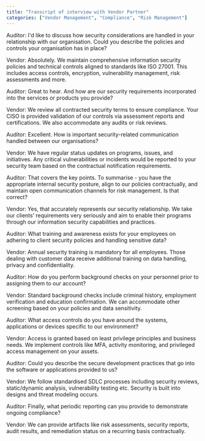 ```yaml
---
title: "Transcript of interview with Vendor Partner"
categories: ["Vendor Management", "Compliance", "Risk Management"]
---
```


Auditor: I'd like to discuss how security considerations are handled in your
relationship with our organisation. Could you describe the policies and controls
your organisation has in place?

Vendor: Absolutely. We maintain comprehensive information security policies and
technical controls aligned to standards like ISO 27001. This includes access
controls, encryption, vulnerability management, risk assessments and more.

Auditor: Great to hear. And how are our security requirements incorporated into
the services or products you provide?

Vendor: We review all contracted security terms to ensure compliance. Your CISO
is provided validation of our controls via assessment reports and
certifications. We also accommodate any audits or risk reviews.

Auditor: Excellent. How is important security-related communication handled
between our organisations?

Vendor: We have regular status updates on programs, issues, and initiatives. Any
critical vulnerabilities or incidents would be reported to your security team
based on the contractual notification requirements.

Auditor: That covers the key points. To summarise - you have the appropriate
internal security posture, align to our policies contractually, and maintain
open communication channels for risk management. Is that correct?

Vendor: Yes, that accurately represents our security relationship. We take our
clients’ requirements very seriously and aim to enable their programs through
our information security capabilities and practices.

Auditor: What training and awareness exists for your employees on adhering to
client security policies and handling sensitive data?

Vendor: Annual security training is mandatory for all employees. Those dealing
with customer data receive additional training on data handling, privacy and
confidentiality.

Auditor: How do you perform background checks on your personnel prior to
assigning them to our account?

Vendor: Standard background checks include criminal history, employment
verification and education confirmation. We can accommodate other screening
based on your policies and data sensitivity.

Auditor: What access controls do you have around the systems, applications or
devices specific to our environment?

Vendor: Access is granted based on least privilege principles and business
needs. We implement controls like MFA, activity monitoring, and privileged
access management on your assets.

Auditor: Could you describe the secure development practices that go into the
software or applications provided to us?

Vendor: We follow standardised SDLC processes including security reviews,
static/dynamic analysis, vulnerability testing etc. Security is built into
designs and threat modeling occurs.

Auditor: Finally, what periodic reporting can you provide to demonstrate ongoing
compliance?

Vendor: We can provide artifacts like risk assessments, security reports, audit
results, and remediation status on a recurring basis contractually.